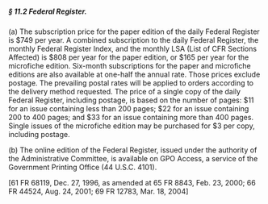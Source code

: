 ##### § 11.2 Federal Register. #####

(a) The subscription price for the paper edition of the daily Federal Register is $749 per year. A combined subscription to the daily Federal Register, the monthly Federal Register Index, and the monthly LSA (List of CFR Sections Affected) is $808 per year for the paper edition, or $165 per year for the microfiche edition. Six-month subscriptions for the paper and microfiche editions are also available at one-half the annual rate. Those prices exclude postage. The prevailing postal rates will be applied to orders according to the delivery method requested. The price of a single copy of the daily Federal Register, including postage, is based on the number of pages: $11 for an issue containing less than 200 pages; $22 for an issue containing 200 to 400 pages; and $33 for an issue containing more than 400 pages. Single issues of the microfiche edition may be purchased for $3 per copy, including postage.

(b) The online edition of the Federal Register, issued under the authority of the Administrative Committee, is available on GPO Access, a service of the Government Printing Office (44 U.S.C. 4101).

[61 FR 68119, Dec. 27, 1996, as amended at 65 FR 8843, Feb. 23, 2000; 66 FR 44524, Aug. 24, 2001; 69 FR 12783, Mar. 18, 2004]